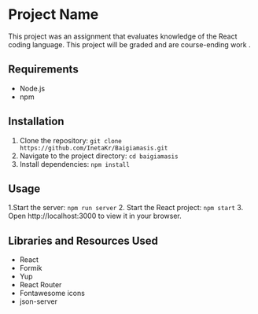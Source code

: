 # Project Name

This project was an assignment that evaluates knowledge of the React coding language. This project will be graded and are course-ending work .

## Requirements
- Node.js
- npm

## Installation
1. Clone the repository: `git clone https://github.com/InetaKr/Baigiamasis.git`
2. Navigate to the project directory: `cd baigiamasis`
3. Install dependencies: `npm install`

## Usage
1.Start the server: `npm run server`
2. Start the React project: `npm start`
3. Open http://localhost:3000 to view it in your browser.


## Libraries and Resources Used
- React
- Formik
- Yup
- React Router
- Fontawesome icons
- json-server
